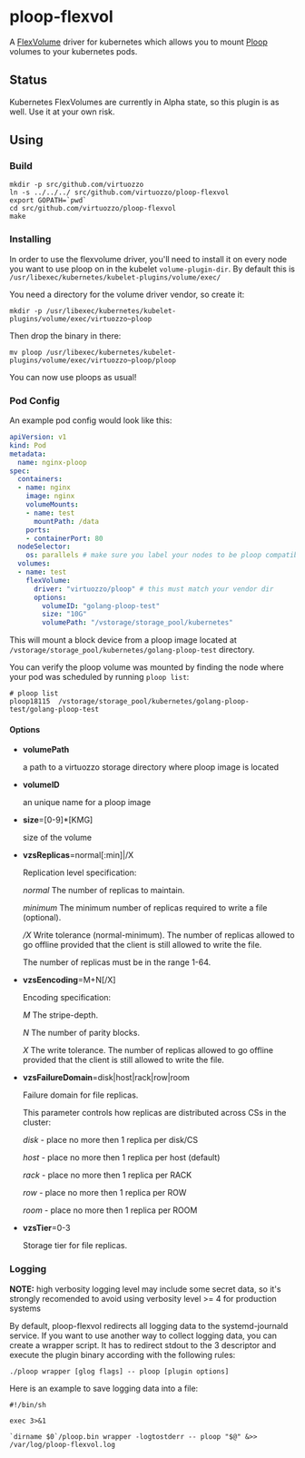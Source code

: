 # ploop-flexvol

A [FlexVolume](https://github.com/kubernetes/kubernetes/blob/master/examples/volumes/flexvolume/README.md) driver for kubernetes which allows you to mount [Ploop](https://openvz.org/Man/ploop.8) volumes to your kubernetes pods.

## Status

Kubernetes FlexVolumes are currently in Alpha state, so this plugin is as well. Use it at your own risk.

## Using

### Build

```
mkdir -p src/github.com/virtuozzo
ln -s ../../../ src/github.com/virtuozzo/ploop-flexvol
export GOPATH=`pwd`
cd src/github.com/virtuozzo/ploop-flexvol
make
```

### Installing

In order to use the flexvolume driver, you'll need to install it on every node you want to use ploop on in the kubelet `volume-plugin-dir`. By default this is `/usr/libexec/kubernetes/kubelet-plugins/volume/exec/`

You need a directory for the volume driver vendor, so create it:

```
mkdir -p /usr/libexec/kubernetes/kubelet-plugins/volume/exec/virtuozzo~ploop
```

Then drop the binary in there:

```
mv ploop /usr/libexec/kubernetes/kubelet-plugins/volume/exec/virtuozzo~ploop/ploop
```

You can now use ploops as usual!

### Pod Config

An example pod config would look like this:

```yaml
apiVersion: v1
kind: Pod
metadata:
  name: nginx-ploop
spec:
  containers:
  - name: nginx
    image: nginx
    volumeMounts:
    - name: test
      mountPath: /data
    ports:
    - containerPort: 80
  nodeSelector:
    os: parallels # make sure you label your nodes to be ploop compatible 
  volumes:
  - name: test
    flexVolume:
      driver: "virtuozzo/ploop" # this must match your vendor dir
      options:
        volumeID: "golang-ploop-test"
        size: "10G"
        volumePath: "/vstorage/storage_pool/kubernetes"
```

This will mount a block device from a ploop image located at `/vstorage/storage_pool/kubernetes/golang-ploop-test` directory.

You can verify the ploop volume was mounted by finding the node where your pod was scheduled by running `ploop list`:

```
# ploop list
ploop18115  /vstorage/storage_pool/kubernetes/golang-ploop-test/golang-ploop-test
```

#### Options
* **volumePath**

  a path to a virtuozzo storage directory where ploop image is located
* **volumeID**

   an unique name for a ploop image
* **size**=[0-9]*[KMG]

   size of the volume

* **vzsReplicas**=normal[:min]|/X

     Replication level specification:

     _normal_   The number of replicas to maintain.

     _minimum_  The minimum number of replicas required to write a file (optional).

     _/X_       Write tolerance (normal-minimum). The number of replicas allowed to go offline
                 provided that the client is still allowed to write the file.

     The number of replicas must be in the range 1-64.

* **vzsEencoding**=M+N[/X]

     Encoding specification:

     _M_   The stripe-depth.

     _N_   The number of parity blocks.

     _X_   The write tolerance. The number of replicas allowed to go offline
                 provided that the client is still allowed to write the file.

* **vzsFailureDomain**=disk|host|rack|row|room

    Failure domain for file replicas.

    This parameter controls how replicas are distributed across CSs in the cluster:

    _disk_ - place no more then 1 replica per disk/CS

    _host_ - place no more then 1 replica per host (default)

    _rack_ - place no more then 1 replica per RACK

    _row_  - place no more then 1 replica per ROW

    _room_ - place no more then 1 replica per ROOM

* **vzsTier**=0-3

     Storage tier for file replicas.

### Logging

**NOTE:** high verbosity logging level may include some secret data, so it's strongly
recomended to avoid using verbosity level >= 4 for production systems

By default, ploop-flexvol redirects all logging data to the systemd-journald
service. If you want to use another way to collect logging data, you can create
a wrapper script. It has to redirect stdout to the 3 descriptor and execute the
plugin binary according with the following rules:

```
./ploop wrapper [glog flags] -- ploop [plugin options]
```

Here is an example to save logging data into a file:
```
#!/bin/sh

exec 3>&1

`dirname $0`/ploop.bin wrapper -logtostderr -- ploop "$@" &>> /var/log/ploop-flexvol.log

```
